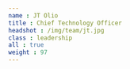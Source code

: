 ```yaml
---
name : JT Olio
title : Chief Technology Officer
headshot : /img/team/jt.jpg
class : leadership
all : true
weight : 97
---
```

